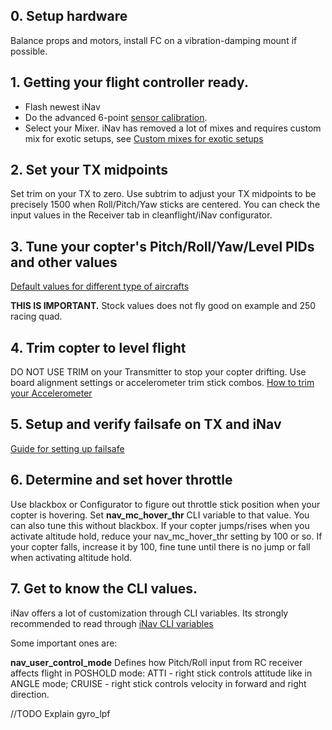 ## 0. Setup hardware
Balance props and motors, install FC on a vibration-damping mount if possible.

## 1. Getting your flight controller ready.

* Flash newest iNav
* Do the advanced 6-point [sensor calibration](https://github.com/iNavFlight/inav/wiki/Sensor-calibration).
* Select your Mixer. iNav has removed a lot of mixes and requires custom mix for exotic setups, see [Custom mixes for exotic setups](https://github.com/iNavFlight/inav/wiki/Custom-mixes-for-exotic-setups#setups-that-can-be-implemented-with-custom-mixer)


## 2. Set your TX midpoints
Set trim on your TX to zero. Use subtrim to adjust your TX midpoints to be precisely 1500 when Roll/Pitch/Yaw sticks are centered. You can check the input values in the Receiver tab in cleanflight/iNav configurator.

## 3. Tune your copter's Pitch/Roll/Yaw/Level PIDs and other values

[Default values for different type of aircrafts](https://github.com/iNavFlight/inav/wiki/Default-values-for-different-type-of-aircrafts)

**THIS IS IMPORTANT.** Stock values does not fly good on example and 250 racing quad.

## 4. Trim copter to level flight
DO NOT USE TRIM on your Transmitter to stop your copter drifting. Use board alignment settings or accelerometer trim stick combos.
[How to trim your Accelerometer](http://tldrify.com/elw)

## 5. Setup and verify failsafe on TX and iNav
[Guide for setting up failsafe](https://github.com/iNavFlight/inav/wiki/Failsafe#setting-up-failsafe-with-return-to-home)

## 6. Determine and set hover throttle
Use blackbox or Configurator to figure out throttle stick position when your copter is hovering. Set **nav_mc_hover_thr** CLI variable to that value.
You can also tune this without blackbox. If your copter jumps/rises when you activate altitude hold, reduce your nav_mc_hover_thr setting by 100 or so. If your copter falls, increase it by 100, fine tune until there is no jump or fall when activating altitude hold.


## 7. Get to know the CLI values.
iNav offers a lot of customization through CLI variables. Its strongly recommended to read through [iNav CLI variables](https://github.com/iNavFlight/inav/wiki/iNav-CLI-variables)

Some important ones are:

**nav_user_control_mode** Defines how Pitch/Roll input from RC receiver affects flight in POSHOLD mode: ATTI - right stick controls attitude like in ANGLE mode; CRUISE - right stick controls velocity in forward and right direction.

//TODO Explain gyro_lpf